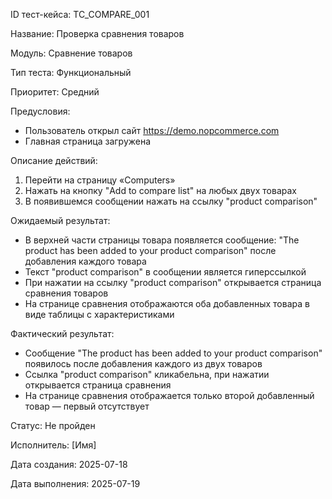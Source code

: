 ID тест-кейса: TC_COMPARE_001

Название: Проверка сравнения товаров

Модуль: Сравнение товаров

Тип теста: Функциональный

Приоритет: Средний

Предусловия:
- Пользователь открыл сайт https://demo.nopcommerce.com
- Главная страница загружена

Описание действий:
1. Перейти на страницу «Computers»
2. Нажать на кнопку "Add to compare list" на любых двух товарах
3. В появившемся сообщении нажать на ссылку "product comparison"

Ожидаемый результат:
- В верхней части страницы товара появляется сообщение: "The product has been added to your product comparison" после добавления каждого товара
- Текст "product comparison" в сообщении является гиперссылкой
- При нажатии на ссылку "product comparison" открывается страница сравнения товаров
- На странице сравнения отображаются оба добавленных товара в виде таблицы с характеристиками

Фактический результат:
- Сообщение "The product has been added to your product comparison" появилось после добавления каждого из двух товаров
- Ссылка "product comparison" кликабельна, при нажатии открывается страница сравнения
- На странице сравнения отображается только второй добавленный товар — первый отсутствует

Статус: 
Не пройден

Исполнитель: [Имя]

Дата создания: 2025-07-18

Дата выполнения: 2025-07-19